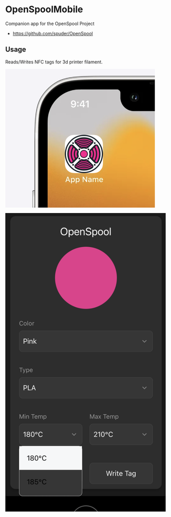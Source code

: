 # OpenSpoolMobile

Companion app for the OpenSpool Project

- https://github.com/spuder/OpenSpool


## Usage

Reads/Writes NFC tags for 3d printer filament. 

![](./images/Screenshot%202025-01-03%20at%2020.57.15.png)

![](./images/Screenshot%202025-01-03%20at%2021.58.32.png)